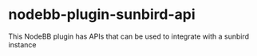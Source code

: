 # nodebb-plugin-sunbird-api
This NodeBB plugin has APIs that can be used to integrate with a sunbird instance
